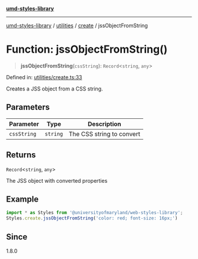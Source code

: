 [**umd-styles-library**](../../../../README.md)

***

[umd-styles-library](../../../../modules.md) / [utilities](../../../README.md) / [create](../README.md) / jssObjectFromString

# Function: jssObjectFromString()

> **jssObjectFromString**(`cssString`): `Record`\<`string`, `any`\>

Defined in: [utilities/create.ts:33](https://github.com/UMD-Digital/design-system/blob/ed6189804bf5f4c4fcbe5325b54aac33ac48d614/packages/styles/source/utilities/create.ts#L33)

Creates a JSS object from a CSS string.

## Parameters

| Parameter | Type | Description |
| ------ | ------ | ------ |
| `cssString` | `string` | The CSS string to convert |

## Returns

`Record`\<`string`, `any`\>

The JSS object with converted properties

## Example

```typescript
import * as Styles from '@universityofmaryland/web-styles-library';
Styles.create.jssObjectFromString('color: red; font-size: 16px;')
```

## Since

1.8.0
